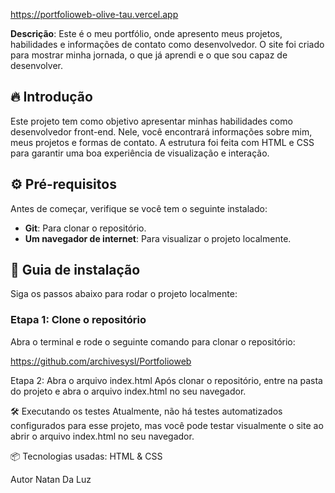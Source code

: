 https://portfolioweb-olive-tau.vercel.app

**Descrição**: Este é o meu portfólio, onde apresento meus projetos, habilidades e informações de contato como desenvolvedor. O site foi criado para mostrar minha jornada, o que já aprendi e o que sou capaz de desenvolver.

## 🔥 Introdução

Este projeto tem como objetivo apresentar minhas habilidades como desenvolvedor front-end. Nele, você encontrará informações sobre mim, meus projetos e formas de contato. A estrutura foi feita com HTML e CSS para garantir uma boa experiência de visualização e interação.

## ⚙️ Pré-requisitos

Antes de começar, verifique se você tem o seguinte instalado:

- **Git**: Para clonar o repositório.
- **Um navegador de internet**: Para visualizar o projeto localmente.

## 🔨 Guia de instalação
Siga os passos abaixo para rodar o projeto localmente:

### Etapa 1: Clone o repositório

Abra o terminal e rode o seguinte comando para clonar o repositório:

https://github.com/archivesysl/Portfolioweb

Etapa 2: Abra o arquivo index.html
Após clonar o repositório, entre na pasta do projeto e abra o arquivo index.html no seu navegador.

🛠️ Executando os testes
Atualmente, não há testes automatizados configurados para esse projeto, mas você pode testar visualmente o site ao abrir o arquivo index.html no seu navegador.

📦 Tecnologias usadas: HTML & CSS

Autor
Natan Da Luz 
